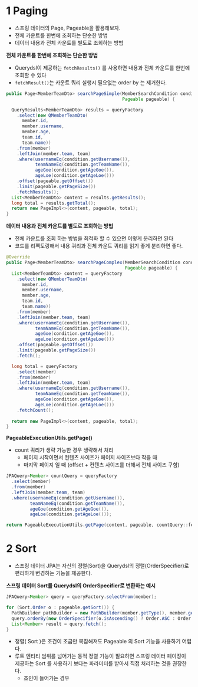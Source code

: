 # 1 Paging

* 스프링 데이터의 Page, Pageable을 활용해보자.
* 전체 카운트를 한번에 조회하는 단순한 방법
* 데이터 내용과 전체 카운트를 별도로 조회하는 방법



**전체 카운트를 한번에 조회하는 단순한 방법**

* Querydsl이 제공하는 `fetchResults()` 를 사용하면 내용과 전체 카운트를 한번에 조회할 수 있다
* `fetchResult()`는 카운트 쿼리 실행시 필요없는 order by 는 제거한다.

```java
public Page<MemberTeamDto> searchPageSimple(MemberSearchCondition condition,
                                            Pageable pageable) {

  QueryResults<MemberTeamDto> results = queryFactory
    .select(new QMemberTeamDto(
      member.id,
      member.username,
      member.age,
      team.id,
      team.name))
    .from(member)
    .leftJoin(member.team, team)
    .where(usernameEq(condition.getUsername()),
           teamNameEq(condition.getTeamName()),
           ageGoe(condition.getAgeGoe()),
           ageLoe(condition.getAgeLoe()))
    .offset(pageable.getOffset())
    .limit(pageable.getPageSize())
    .fetchResults();
  List<MemberTeamDto> content = results.getResults();
  long total = results.getTotal();
  return new PageImpl<>(content, pageable, total);
}
```



**데이터 내용과 전체 카운트를 별도로 조회하는 방법**

* 전체 카운트를 조회 하는 방법을 최적화 할 수 있으면 이렇게 분리하면 된다
* 코드를 리펙토링해서 내용 쿼리과 전체 카운트 쿼리를 읽기 좋게 분리하면 좋다.

```java
@Override
public Page<MemberTeamDto> searchPageComplex(MemberSearchCondition condition,
                                             Pageable pageable) {
  List<MemberTeamDto> content = queryFactory
    .select(new QMemberTeamDto(
      member.id,
      member.username,
      member.age,
      team.id,
      team.name))
    .from(member)
    .leftJoin(member.team, team)
    .where(usernameEq(condition.getUsername()),
           teamNameEq(condition.getTeamName()),
           ageGoe(condition.getAgeGoe()),
           ageLoe(condition.getAgeLoe()))
    .offset(pageable.getOffset())
    .limit(pageable.getPageSize())
    .fetch();

  long total = queryFactory
    .select(member)
    .from(member)
    .leftJoin(member.team, team)
    .where(usernameEq(condition.getUsername()),
           teamNameEq(condition.getTeamName()),
           ageGoe(condition.getAgeGoe()),
           ageLoe(condition.getAgeLoe()))
    .fetchCount();
  
  return new PageImpl<>(content, pageable, total);
}

```



**PageableExecutionUtils.getPage()**

* count 쿼리가 생략 가능한 경우 생략해서 처리
  * 페이지 시작이면서 컨텐츠 사이즈가 페이지 사이즈보다 작을 때
  * 마지막 페이지 일 때 (offset + 컨텐츠 사이즈를 더해서 전체 사이즈 구함)

```java
JPAQuery<Member> countQuery = queryFactory
  .select(member)
  .from(member)
  .leftJoin(member.team, team)
  .where(usernameEq(condition.getUsername()),
         teamNameEq(condition.getTeamName()),
         ageGoe(condition.getAgeGoe()),
         ageLoe(condition.getAgeLoe()));

return PageableExecutionUtils.getPage(content, pageable, countQuery::fetchCount);
```



# 2 Sort

- 스프링 데이터 JPA는 자신의 정렬(Sort)을 Querydsl의 정렬(OrderSpecifier)로 편리하게 변경하는 기능을 제공한다.



**스프링 데이터 Sort를 Querydsl의 OrderSpecifier로 변환하는 예시**

```java
JPAQuery<Member> query = queryFactory.selectFrom(member);

for (Sort.Order o : pageable.getSort()) {
  PathBuilder pathBuilder = new PathBuilder(member.getType(), member.getMetadata());
  query.orderBy(new OrderSpecifier(o.isAscending() ? Order.ASC : Order.DESC, pathBuilder.get(o.getProperty())));
  List<Member> result = query.fetch();
}
```

- 정렬( Sort )은 조건이 조금만 복잡해져도 Pageable 의 Sort 기능을 사용하기 어렵다. 
- 루트 엔티티 범위를 넘어가는 동적 정렬 기능이 필요하면 스프링 데이터 페이징이 제공하는 Sort 를 사용하기 보다는 파라미터를 받아서 직접 처리하는 것을 권장한다.
  - 조인이 들어가는 경우
